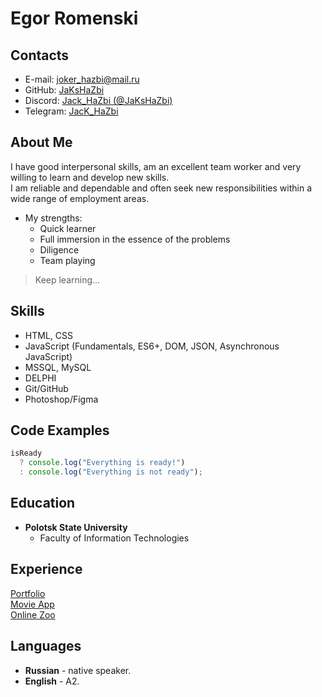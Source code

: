 # Egor Romenski

## Contacts

- E-mail: <joker_hazbi@mail.ru>
- GitHub: [JaKsHaZbi](https://github.com/JaKsHaZbi/)
- Discord: [Jack_HaZbi (@JaKsHaZbi)](https://discordapp.com/users/332160410859995137)
- Telegram: [JacK_HaZbi](https://t.me/JacK_HaZbi)

## About Me

I have good interpersonal skills, am an excellent team worker and very willing to learn and develop new skills.\
I am reliable and dependable and often seek new responsibilities within a wide range of employment areas.

- My strengths:
  - Quick learner
  - Full immersion in the essence of the problems
  - Diligence
  - Team playing

> Keep learning…

## Skills

- HTML, CSS
- JavaScript (Fundamentals, ES6+, DOM, JSON, Asynchronous JavaScript)
- MSSQL, MySQL
- DELPHI
- Git/GitHub
- Photoshop/Figma

## Code Examples

```javascript
isReady
  ? console.log("Everything is ready!")
  : console.log("Everything is not ready");
```

## Education

- **Polotsk State University**
  - Faculty of Information Technologies

## Experience

[Portfolio](https://rolling-scopes-school.github.io/jakshazbi-JSFEPRESCHOOL/portfolio/) \
[Movie App](https://rolling-scopes-school.github.io/jakshazbi-JSFEPRESCHOOL/movie-app/) \
[Online Zoo](https://rolling-scopes-school.github.io/jakshazbi-JSFE2022Q3/online-zoo/pages/main/)

## Languages

- **Russian** - native speaker.
- **English** - A2.